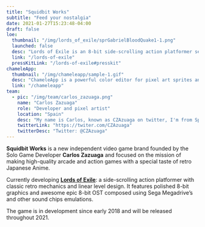 ```yaml
---
title: "Squidbit Works"
subtitle: "Feed your nostalgia"
date: 2021-01-27T15:23:48-04:00
draft: false
loe:
  thumbnail: "/img/lords_of_exile/sprGabrielBloodQuake1-1.png"
  launched: false
  desc: "Lords of Exile is an 8-bit side-scrolling action platformer set in the far lands of Exilia where a cursed knight makes his way to the revenge. During the adventure, you will take the role of Sir Gabriel, a knight who was cursed with anger after discovering that Galagar murdered his wife, he only lives to take revenge. A combination of classic retro mechanics and linear level design in 8-bit graphics!"
  link: "/lords-of-exile"
  pressKitLink: "/lords-of-exile#presskit"
chameleApp:
  thumbnail: "/img/chameleapp/sample-1.gif"
  desc: "ChameleApp is a powerful color editor for pixel art sprites and animations."
  link: "/chameleapp"
team:
  - pic: "/img/team/carlos_zazuaga.png"
    name: "Carlos Zazuaga"
    role: "Developer and pixel artist"
    location: "Spain"
    desc: "My name is Carlos, known as CZAzuaga on twitter, I'm from Spain and professionally I am a software engineer. In my spare time I have been dedicated to solo game dev for about 12 years."
    twitterLink: "https://twiter.com/CZAzuaga"
    twitterDesc: "Twitter: @CZAzuaga"
---
```


**Squidbit Works** is a new independent video game brand founded by the Solo Game Developer **Carlos Zazuaga** and focused on the mission of making high-quality arcade and action games with a special taste of retro Japanese Anime.

Currently developing **[Lords of Exile](lords-of-exile)**: a side-scrolling action platformer with classic retro mechanics and linear level design. It features polished 8-bit graphics and awesome epic 8-bit OST composed using Sega Megadrive’s and other sound chips emulations.

The game is in development since early 2018 and will be released throughout 2021.
